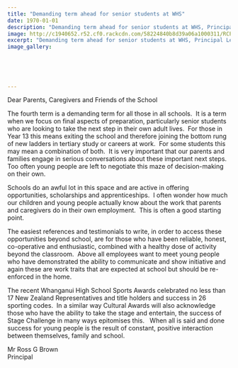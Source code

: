```yaml
---
title: "Demanding term ahead for senior students at WHS"
date: 1970-01-01
description: "Demanding term ahead for senior students at WHS, Principal Letter to Parents/Caregivers, Wanganui Secondary School News, River City Press article on 20/10/16..."
image: http://c1940652.r52.cf0.rackcdn.com/58224840b8d39a06a1000311/RCP-article-with-Principal--students-20-Oct-2016.jpg
excerpt: "Demanding term ahead for senior students at WHS, Principal Letter to Parents/Caregivers, Wanganui Secondary School News."
image_gallery:
    
    
    
    
    
---
```


<p>Dear Parents, Caregivers and Friends of the School&nbsp;</p>
<p>The fourth term is a demanding term for all those in all schools.&nbsp; It is a term when we focus on final aspects of preparation, particularly senior students who are looking to take the next step in their own adult lives.&nbsp; For those in Year 13 this means exiting the school and therefore joining the bottom rung of new ladders in tertiary study or careers at work.&nbsp; For some students this may mean a combination of both.&nbsp; It is very important that our parents and families engage in serious conversations about these important next steps.&nbsp; Too often young people are left to negotiate this maze of decision-making on their own.&nbsp;</p>
<p>Schools do an awful lot in this space and are active in offering opportunities, scholarships and apprenticeships.&nbsp; I often wonder how much our children and young people actually know about the work that parents and caregivers do in their own employment.&nbsp; This is often a good starting point.&nbsp;</p>
<p>The easiest references and testimonials to write, in order to access these opportunities beyond school, are for those who have been reliable, honest, co-operative and enthusiastic, combined with a healthy dose of activity beyond the classroom.&nbsp; Above all employees want to meet young people who have demonstrated the ability to communicate and show initiative and again these are work traits that are expected at school but should be re-enforced in the home.&nbsp;</p>
<p>The recent Whanganui High School Sports Awards celebrated no less than 17 New Zealand Representatives and title holders and success in 26 sporting codes.&nbsp; In a similar way Cultural Awards will also acknowledge those who have the ability to take the stage and entertain, the success of Stage Challenge in many ways epitomises this.&nbsp;&nbsp; When all is said and done success for young people is the result of constant, positive interaction between themselves, family and school.&nbsp;</p>
<p>Mr Ross G Brown<br />Principal&nbsp;</p>

